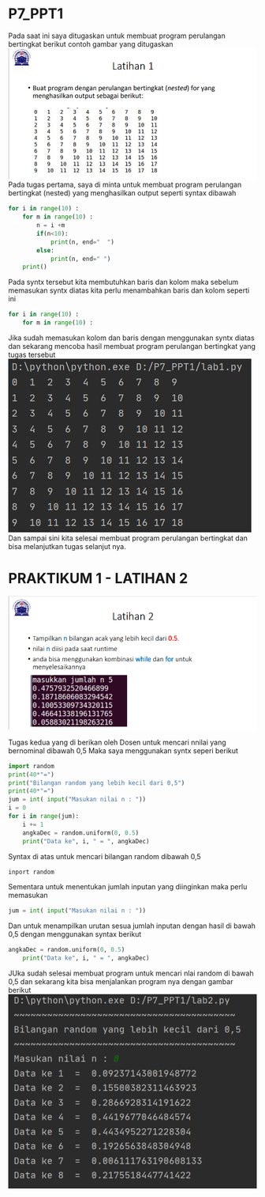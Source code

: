 # P7_PPT1
Pada saat ini saya ditugaskan untuk membuat program perulangan bertingkat berikut contoh gambar yang ditugaskan <br>
![contoh gambar perulangan yang di kasih oleh dosen](foto/perulangan.png)
<br>
Pada tugas pertama, saya di minta untuk membuat program perulangan bertingkat (nested)
yang menghasilkan output seperti syntax dibawah <br>
```` python
for i in range(10) :
    for m in range(10) :
        n = i +m
        if(n<10):
            print(n, end="  ")
        else:
            print(n, end=" ")
    print()
````
Pada syntx tersebut kita membutuhkan baris dan kolom maka sebelum memasukan syntx diatas kita perlu menambahkan baris dan kolom seperti ini <br>
```` python
for i in range(10) :
    for m in range(10) :
````
Jika sudah memasukan kolom dan baris dengan menggunakan syntx diatas dan sekarang mencoba hasil membuat program perulangan bertingkat yang tugas tersebut <br>
![hasil syntax program perulangan bertingkat](foto/bertingkat.png)
Dan sampai sini kita selesai membuat program perulangan bertingkat dan bisa melanjutkan tugas selanjut nya.
<br>
# PRAKTIKUM 1 - LATIHAN 2

![latihan 2](foto/latihan%202.png)

Tugas kedua yang di berikan oleh Dosen untuk mencari nnilai yang bernominal dibawah 0,5 Maka saya menggunakan syntx seperi berikut <br>
```` python
import random
print(40*"=")
print("Bilangan random yang lebih kecil dari 0,5")
print(40*"=")
jum = int( input("Masukan nilai n : "))
i = 0
for i in range(jum):
    i += 1
    angkaDec = random.uniform(0, 0.5)
    print("Data ke", i, " = ", angkaDec)
````
Syntax di atas untuk mencari bilangan random dibawah 0,5 <br>
```` python
inport random
````
Sementara untuk menentukan jumlah inputan yang diinginkan maka perlu memasukan
```` python
jum = int( input("Masukan nilai n : "))
````
Dan untuk menampilkan urutan sesua jumlah inputan dengan hasil di bawah 0,5 dengan menggunakan syntax berikut <br>
```` python
angkaDec = random.uniform(0, 0.5)
    print("Data ke", i, " = ", angkaDec)
````
JUka sudah selesai membuat program untuk mencari nlai random di bawah 0,5 dan sekarang kita bisa menjalankan program nya dengan gambar berikut <br>
![hasil menjalankan program nilai random](foto/random.png)
